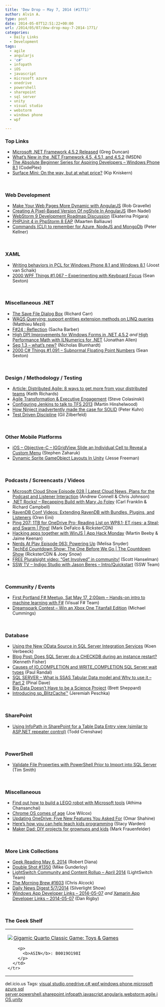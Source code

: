 ```yaml
---
title: 'Dew Drop – May 7, 2014 (#1771)'
author: Alvin A.
type: post
date: 2014-05-07T12:51:22+00:00
url: /2014/05/07/dew-drop-may-7-2014-1771/
categories:
  - Daily Links
  - Development
tags:
  - agile
  - angularjs
  - 'c#'
  - infopath
  - iOS
  - javascript
  - microsoft azure
  - onedrive
  - powershell
  - sharepoint
  - sql server
  - unity
  - visual studio
  - webstorm
  - windows phone
  - wpf

---
```

### <a name="top"></a>Top Links

  * <a href="http://coolthingoftheday.blogspot.com/2014/05/microsoft-net-framework-452-released.html" target="_blank">Microsoft .NET Framework 4.5.2 Released</a> (Greg Duncan)
  * <a href="http://msdn.microsoft.com/en-us/library/ms171868(v=vs.110)" target="_blank">What&#8217;s New in the .NET Framework 4.5, 4.5.1, and 4.5.2</a> (MSDN)
  * <a href="https://absolutebeginner.codeplex.com/releases/view/121754" target="_blank">The Absolute Beginner Series for Aspiring Developers &#8211; Windows Phone 8.1</a> (CodePlex)
  * <a href="http://feedproxy.google.com/~r/liveside/~3/d2mAnDU9kbc/" target="_blank">Surface Mini: On the way, but at what price?</a> (Kip Kniskern)

&nbsp;

### <a name="web"></a>Web Development

  * <a href="http://devproconnections.com/javascript/web-pages-more-dynamic-angularjs" target="_blank">Make Your Web Pages More Dynamic with AngularJS</a> (Rob Gravelle)
  * <a href="http://www.bennadel.com/blog/2628-creating-a-pixel-based-version-of-ngstyle-in-angularjs.htm" target="_blank">Creating A Pixel-Based Version Of ngStyle In AngularJS</a> (Ben Nadel)
  * <a href="http://blog.jetbrains.com/webstorm/2014/05/webstorm-9-development-roadmap-discussion/" target="_blank">WebStorm 9 Development Roadmap Discussion</a> (Ekaterina Prigara)
  * <a href="http://blog.jetbrains.com/phpstorm/2014/05/phpunit-4-in-phpstorm-8-eap/" target="_blank">PHPUnit 4 in PhpStorm 8 EAP</a> (Maarten Balliauw)
  * <a href="http://peterkellner.net/2014/05/06/commands-cli-to-remember-for-azure-nodejs-and-mongodb/?utm_source=rss&utm_medium=rss&utm_campaign=commands-cli-to-remember-for-azure-nodejs-and-mongodb" target="_blank">Commands (CLI) to remember for Azure, NodeJS and MongoDb</a> (Peter Kellner)

&nbsp;

### <a name="silverlight"></a>XAML

  * <a href="http://feedproxy.google.com/~r/blogspot/dotnetbyexample/~3/FH_UGBxa0z4/writing-behaviors-in-pcl-for-windows.html" target="_blank">Writing behaviors in PCL for Windows Phone 8.1 and Windows 8.1</a> (Joost van Schaik)
  * <a href="http://wpf.2000things.com/2014/05/07/1067-experimenting-with-keyboard-focus/" target="_blank">2000 WPF Things #1,067 – Experimenting with Keyboard Focus</a> (Sean Sexton)

&nbsp;

### <a name="dotnet"></a>Miscellaneous .NET

  * <a href="http://feedproxy.google.com/~r/BlackwaspLatestAdditions/~3/klTv2C55mkk/RSSLanding.aspx" target="_blank">The Save File Dialog Box</a> (Richard Carr)
  * <a href="http://msmvps.com/blogs/matthieu/archive/2014/05/06/waqs-querying-support-entities-extension-method-on-linq-queries.aspx" target="_blank">WAQS Querying: support entities extension methods on LINQ queries</a> (Matthieu Mezil)
  * <a href="http://sachabarbs.wordpress.com/2014/05/06/f24-reflection/" target="_blank">F#24 : Reflection</a> (Sacha Barber)
  * <a href="http://www.infoq.com/news/2014/05/DotNet-4-5-2?utm_campaign=infoq_content&utm_source=infoq&utm_medium=feed&utm_term=global" target="_blank">High DPI Improvements for Windows Forms in .NET 4.5.2</a> _and_ <a href="http://www.infoq.com/news/2014/05/ILNumerics?utm_campaign=infoq_content&utm_source=infoq&utm_medium=feed&utm_term=global" target="_blank">High Performance Math with ILNumerics for .NET</a> (Jonathan Allen)
  * <a href="http://nblumhardt.com/2014/05/seq-1-3-whats-new/" target="_blank">Seq 1.3 – what’s new?</a> (Nicholas Blumhardt)
  * <a href="http://csharp.2000things.com/2014/05/07/1091-subnormal-floating-point-numbers/" target="_blank">2000 C# Things #1,091 – Subnormal Floating Point Numbers</a> (Sean Sexton)

&nbsp;

### <a name="design"></a>Design / Methodology / Testing

  * <a href="http://www.infoq.com/articles/distributed-agile-8-ways?utm_campaign=infoq_content&utm_source=infoq&utm_medium=feed&utm_term=global" target="_blank">Article: Distributed Agile: 8 ways to get more from your distributed teams</a> (Keith Richards)
  * <a href="http://feedproxy.google.com/~r/LeadingAgile/~3/dRsTTI1tFsQ/" target="_blank">Agile Transformation & Executive Engagement</a> (Steve Colasinski)
  * <a href="http://nakedalm.com/configuring-jenkins-talk-tfs-2013/" target="_blank">Configuring Jenkins to talk to TFS 2013</a> (Martin Hinshelwood)
  * <a href="http://www.mistergoodcat.com/post/How-Ninject-inadvertently-made-the-case-for-SOLID" target="_blank">How Ninject inadvertently made the case for SOLID</a> (Peter Kuhn)
  * <a href="http://feedproxy.google.com/~r/gilzilberfeld/~3/h6tRwOP2-fg/test-driven-discipline.html" target="_blank">Test Driven Discipline</a> (Gil Zilberfeld)

&nbsp;

### <a name="mobile"></a>Other Mobile Platforms

  * <a href="http://www.infragistics.com/community/blogs/stevez/archive/2014/05/06/ios-objective-c-iggridview-slide-an-individual-cell-to-reveal-a-custom-menu.aspx" target="_blank">iOS &#8211; Objective-C &#8211; IGGridView Slide an Individual Cell to Reveal a Custom Menu</a> (Stephen Zaharuk)
  * <a href="http://feedproxy.google.com/~r/JesseFreeman/~3/U7oJiRpXp4E/" target="_blank">Dynamic Sprite GameObject Layouts In Unity</a> (Jesse Freeman)

&nbsp;

### <a name="podcasts"></a>Podcasts / Screencasts / Videos

  * <a href="http://feeds.microsoftcloudshow.com/~r/microsoftcloudshowepisodes/~3/yYSRa8t6s_k/028-latest-cloud-news-plans-for-the-podcast-and-listener-interaction" target="_blank">Microsoft Cloud Show Episode 028 | Latest Cloud News, Plans for the Podcast and Listener Interaction</a> (Andrew Connell & Chris Johnson)
  * <a href="http://www.dotnetrocks.com/default.aspx?ShowNum=979" target="_blank">.NET Rocks! &#8211; Recapping Build with Mary Jo Foley</a> (Carl Franklin & Richard Campbell)
  * <a href="http://feedproxy.google.com/~r/AyendeRahien/~3/seG-prvAQlE/ravendb-conf-videos-extending-ravendb-with-bundles-plugins-and-listeners" target="_blank">RavenDB Conf Videos: Extending RavenDB with Bundles, Plugins, and Listeners</a> (Oren Eini)
  * <a href="http://channel9.msdn.com/Shows/PingShow/207" target="_blank">Ping 207: 1TB for OneDrive Pro; Reading List on WP8.1; ET rises; a Steal; and Swarm | Ping!</a> (Mark DeFalco & RicksterCDN)
  * <a href="http://channel9.msdn.com/Shows/Appy-Mondays/Hacking-apps-together-with-WinJS" target="_blank">Hacking apps together with WinJS | App Hack Monday</a> (Martin Beeby & Jaime Keenan)
  * <a href="http://www.themarriedgamers.net/nerds-at-play-episode-063-powering-up/" target="_blank">Nerds At Play Episode 063: Powering Up</a> (Melisa Snyder)
  * <a href="http://channel9.msdn.com/Shows/The-Countdown-Show/TechEd-Countdown-Show-The-One-Before-We-Go" target="_blank">TechEd Countdown Show: The One Before We Go | The Countdown Show</a> (RicksterCDN & Joey Snow)
  * <a href="http://feeds.hanselman.com/~/63362940/0/scotthanselman~FREE-Pluralsight-video-Get-Involved-in-community.aspx" target="_blank">FREE Pluralsight video: &#8220;Get Involved&#8221; in community!</a> (Scott Hanselman)
  * <a href="http://tv.ssw.com/5263/indigo-studio-jason-beres-introquickstart" target="_blank">SSW TV &#8211; Indigo Studio with Jason Beres – Intro/Quickstart</a> (SSW Team)

&nbsp;

### <a name="events"></a>Community / Events

  * <a href="http://blogs.msdn.com/b/fsharpteam/archive/2014/05/06/first-portland-f-meetup-sat-may-17-2-00pm-hands-on-intro-to-machine-learning-with-f.aspx" target="_blank">First Portland F# Meetup, Sat May 17, 2:00pm &#8211; Hands-on intro to machine learning with F#</a> (Visual F# Team)
  * <a href="http://feedproxy.google.com/~r/Mathoms/~3/TBINZ4gj6lw/dreamspark-contest-%E2%80%93-win-an-xbox-one-titanfall-edition" target="_blank">Dreamspark Contest – Win an Xbox One Titanfall Edition</a> (Michael Cummings)

&nbsp;

### <a name="sql"></a>Database

  * <a href="http://feedproxy.google.com/~r/MSSQLTips-LatestSqlServerTips/~3/d1KHCbwHUrw/tip.asp" target="_blank">Using the New OData Source in SQL Server Integration Services</a> (Koen Verbeeck)
  * <a href="http://www.toadworld.com/platforms/sql-server/b/weblog/archive/2014/05/07/does-sql-server-do-a-checkdb-during-an-instance-restart.aspx" target="_blank">Blog Post: Does SQL Server do a CHECKDB during an instance restart?</a> (Kenneth Fisher)
  * <a href="http://feedproxy.google.com/~r/PaulSRandal/~3/OKAhXUYmGWk/" target="_blank">Causes of IO_COMPLETION and WRITE_COMPLETION SQL Server wait types</a> (Paul Randal)
  * <a href="http://blog.sqlauthority.com/2014/05/07/sql-server-what-is-ssas-tabular-data-model-and-why-to-use-it-part-2/" target="_blank">SQL SERVER – What is SSAS Tabular Data model and Why to use it – Part 2</a> (Pinal Dave)
  * <a href="http://blogs.splunk.com/2014/05/06/big-data-doesnt-have-to-be-a-science-project/" target="_blank">Big Data Doesn’t Have to be a Science Project</a> (Brett Sheppard)
  * <a href="http://feedproxy.google.com/~r/BrentOzar-SqlServerDba/~3/UABRSHLkXlQ/" target="_blank">Introducing sp_BlitzCache™</a> (Jeremiah Peschka)

&nbsp;

### <a name="sp"></a>SharePoint

  * <a href="http://feedproxy.google.com/~r/netCurryRecentArticles/~3/n955AtIMe1A/ShowArticle.aspx" target="_blank">Using InfoPath in SharePoint for a Table Data Entry view (similar to ASP.NET repeater control)</a> (Todd Crenshaw)

&nbsp;

### <a name="ps"></a>PowerShell

  * <a href="http://feedproxy.google.com/~r/MSSQLTips-LatestSqlServerTips/~3/r7DCnxrVr-c/tip.asp" target="_blank">Validate File Properties with PowerShell Prior to Import into SQL Server</a> (Tim Smith)

&nbsp;

### <a name="misc"></a>Miscellaneous

  * <a href="http://blogs.technet.com/b/microsoft_blog/archive/2014/05/06/lego-robotics-competition-brings-technology-to-playroom.aspx" target="_blank">Find out how to build a LEGO robot with Microsoft tools</a> (Athima Chansanchai)
  * <a href="http://feeds.betanews.com/~r/bn/~3/lJMb_hWZ2dM/" target="_blank">Chrome OS comes of age</a> (Joe Wilcox)
  * <a href="http://blog.onedrive.com/five-new-features-you-asked-for/" target="_blank">Updating OneDrive: Five New Features You Asked For</a> (Omar Shahine)
  * <a href="http://blog.pluralsight.com/kids-programming-courses" target="_blank">Here’s how you can help teach kids programming</a> (Stacy Warden)
  * <a href="http://boingboing.net/2014/05/06/maker-dad.html" target="_blank">Maker Dad: DIY projects for grownups and kids</a> (Mark Frauenfelder)

&nbsp;

### <a name="links"></a>More Link Collections

  * <a href="http://feeds.regulargeek.com/~r/RegularGeek/~3/mo6sEL2xidc/" target="_blank">Geek Reading May 6, 2014</a> (Robert Diana)
  * <a href="http://afreshcup.com/home/2014/5/7/double-shot-1350.html" target="_blank">Double Shot #1350</a> (Mike Gunderloy)
  * <a href="http://blogs.msdn.com/b/lightswitch/archive/2014/05/06/lightswitch-community-and-content-rollup-april-2014.aspx" target="_blank">LightSwitch Community and Content Rollup – April 2014</a> (LightSwitch Team)
  * <a href="http://feedproxy.google.com/~r/ReflectivePerspective/~3/ywzFfyZKEBE/" target="_blank">The Morning Brew #1603</a> (Chris Alcock)
  * <a href="http://feedproxy.google.com/~r/silverlightshow/~3/W4cM6x8fdP4/Daily-News-Digest-5-7-2014.aspx" target="_blank">Daily News Digest 5/7/2014</a> (Silverlight Show)
  * <a href="http://windowsappdev.com/2014/05/windows-app-developer-links-2014-05-07/" target="_blank">Windows App Developer Links &#8211; 2014-05-07</a> _and_ <a href="http://xamarinappdev.com/2014/05/xamarin-app-developer-links-2014-05-07/" target="_blank">Xamarin App Developer Links &#8211; 2014-05-07</a> (Dan Rigby)

&nbsp;

### <a name="shelf"></a>The Geek Shelf

<div id="scid:7dc1bd33-94bd-46fd-a20b-0131235bcd47:6d001d90-8f0a-4d6d-9cfe-72f543bd0be7" class="wlWriterEditableSmartContent" style="float: none; padding-bottom: 0px; padding-top: 0px; padding-left: 0px; margin: 0px; display: inline; padding-right: 0px">
  <table cellspacing="0" cellpadding="2" width="400" border="0" unselectable="on">
    <tr>
      <td valign="top" width="400">
        <p>
          <a title="Gigamic Quarto Classic Game: Toys & Games" href="http://www.amazon.com/exec/obidos/ASIN/B0019O198I/alvinashcraft-20"><img data-recalc-dims="1" decoding="async" src="https://i0.wp.com/images.amazon.com/images/P/B0019O198I.01.MZZZZZZZ.jpg?w=660" border="0" align="left" style="float:left" />Gigamic Quarto Classic Game: Toys & Games</a>
        </p>
        
        <p>
          <b>ASIN</b>: B0019O198I
        </p>
      </td>
    </tr>
  </table>
</div>

<div id="scid:0767317B-992E-4b12-91E0-4F059A8CECA8:0c27defa-8d6c-4e0d-b82d-689bbc750fd5" class="wlWriterEditableSmartContent" style="float: none; padding-bottom: 0px; padding-top: 0px; padding-left: 0px; margin: 0px; display: inline; padding-right: 0px">
  del.icio.us Tags: <a href="http://del.icio.us/popular/visual+studio" rel="tag">visual studio</a>,<a href="http://del.icio.us/popular/onedrive" rel="tag">onedrive</a>,<a href="http://del.icio.us/popular/c%23" rel="tag">c#</a>,<a href="http://del.icio.us/popular/wpf" rel="tag">wpf</a>,<a href="http://del.icio.us/popular/windows+phone" rel="tag">windows phone</a>,<a href="http://del.icio.us/popular/microsoft+azure" rel="tag">microsoft azure</a>,<a href="http://del.icio.us/popular/sql+server" rel="tag">sql server</a>,<a href="http://del.icio.us/popular/powershell" rel="tag">powershell</a>,<a href="http://del.icio.us/popular/sharepoint" rel="tag">sharepoint</a>,<a href="http://del.icio.us/popular/infopath" rel="tag">infopath</a>,<a href="http://del.icio.us/popular/javascript" rel="tag">javascript</a>,<a href="http://del.icio.us/popular/angularjs" rel="tag">angularjs</a>,<a href="http://del.icio.us/popular/webstorm" rel="tag">webstorm</a>,<a href="http://del.icio.us/popular/agile" rel="tag">agile</a>,<a href="http://del.icio.us/popular/iOS" rel="tag">iOS</a>,<a href="http://del.icio.us/popular/unity" rel="tag">unity</a>
</div>